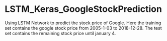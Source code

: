 # LSTM_Keras_GoogleStockPrediction
Using LSTM Network to predict the stock price of Google.
Here the training set contains the google stock price from 2005-1-03 to 2018-12-28.
The test set contains the remaining stock price until january 4.
